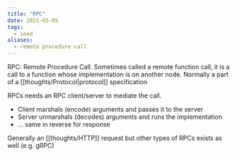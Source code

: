 ```yaml
---
title: "RPC"
date: 2022-05-05
tags:
  - seed
aliases:
  - remote procedure call
---
```


RPC: Remote Procedure Call. Sometimes called a remote function call, it is a call to a function whose implementation is on another node. Normally a part of a [[thoughts/Protocol|protocol]] specification

RPCs needs an RPC client/server to mediate the call.

- Client marshals (encode) arguments and passes it to the server
- Server unmarshals (decodes) arguments and runs the implementation
- ... same in reverse for response

Generally an [[thoughts/HTTP]] request but other types of RPCs exists as well (e.g. gRPC)
